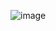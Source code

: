 ![image](https://github.com/ilrexho2011/Project-EULER-Possible-Solutions-Problems-101_to_200/assets/61479363/122a3469-10b9-42c6-abd8-203f23b1f9c3)


